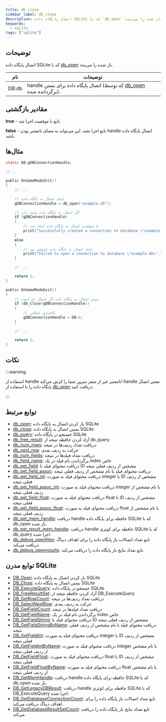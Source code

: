 ```yaml
---
title: db_close
sidebar_label: db_close
description: اتصال پایگاه داده SQLite که با `db_open` باز شده را می‌بندد.
keywords:
  - sqlite
tags: ["sqlite"]
---
```


<LowercaseNote />

## توضیحات

اتصال پایگاه داده SQLite که با [db_open](db_open) باز شده را می‌بندد.

| نام   | توضیحات                                                                             |
| ----- | ---------------------------------------------------------------------------------- |
| DB:db | handle اتصال پایگاه داده برای بستن (که توسط [db_open](db_open) برگردانده شده). |

## مقادیر بازگشتی

**true** - تابع با موفقیت اجرا شد.

**false** - تابع اجرا نشد. این می‌تواند به معنای نامعتبر بودن handle اتصال پایگاه داده باشد.

## مثال‌ها

```c
static DB:gDBConnectionHandle;

// ...

public OnGameModeInit()
{
    // ...

    // ایجاد اتصال به پایگاه داده
    gDBConnectionHandle = db_open("example.db");

    // اگر اتصال به پایگاه داده وجود دارد
    if (gDBConnectionHandle)
    {
        // با موفقیت اتصال به پایگاه داده ایجاد شد
        print("Successfully created a connection to database \"example.db\".");
    }
    else
    {
        // ایجاد اتصال به پایگاه داده ناموفق بود
        print("Failed to open a connection to database \"example.db\".");
    }

    // ...

    return 1;
}

public OnGameModeExit()
{
    // بستن اتصال به پایگاه داده اگر اتصال باز است
    if (db_close(gDBConnectionHandle))
    {
        // پاکسازی اضافی
        gDBConnectionHandle = DB:0;
    }

    // ...

    return 1;
}
```

## نکات

:::warning

استفاده از handle نامعتبر غیر از صفر سرور شما را کرش می‌کند! handle معتبر اتصال پایگاه داده را با استفاده از [db_open](db_open) دریافت کنید.

:::

## توابع مرتبط

- [db_open](db_open): باز کردن اتصال به پایگاه داده SQLite
- [db_close](db_close): بستن اتصال به پایگاه داده SQLite
- [db_query](db_query): جستجو در پایگاه داده SQLite
- [db_free_result](db_free_result): آزاد کردن حافظه نتیجه از db_query
- [db_num_rows](db_num_rows): دریافت تعداد ردیف‌ها در نتیجه
- [db_next_row](db_next_row): حرکت به ردیف بعدی
- [db_num_fields](db_num_fields): دریافت تعداد فیلدها در نتیجه
- [db_field_name](db_field_name): برگرداندن نام فیلد در یک index خاص
- [db_get_field](db_get_field): دریافت محتوای فیلد با ID مشخص از ردیف فعلی نتیجه
- [db_get_field_assoc](db_get_field_assoc): دریافت محتوای فیلد با نام مشخص از ردیف فعلی نتیجه
- [db_get_field_int](db_get_field_int): دریافت محتوای فیلد به صورت integer با ID مشخص از ردیف فعلی نتیجه
- [db_get_field_assoc_int](db_get_field_assoc_int): دریافت محتوای فیلد به صورت integer با نام مشخص از ردیف فعلی نتیجه
- [db_get_field_float](db_get_field_float): دریافت محتوای فیلد به صورت float با ID مشخص از ردیف فعلی نتیجه
- [db_get_field_assoc_float](db_get_field_assoc_float): دریافت محتوای فیلد به صورت float با نام مشخص از ردیف فعلی نتیجه
- [db_get_mem_handle](db_get_mem_handle): دریافت handle حافظه برای پایگاه داده SQLite که با db_open باز شده.
- [db_get_result_mem_handle](db_get_result_mem_handle): دریافت handle حافظه برای کوئری SQLite که با db_query اجرا شده.
- [db_debug_openfiles](db_debug_openfiles): تابع تعداد اتصالات باز پایگاه داده را برای اهداف دیباگ دریافت می‌کند.
- [db_debug_openresults](db_debug_openresults): تابع تعداد نتایج باز پایگاه داده را دریافت می‌کند.

## توابع مدرن SQLite

- [DB_Open](DB_Open): باز کردن اتصال به پایگاه داده SQLite
- [DB_Close](DB_Close): بستن اتصال به پایگاه داده SQLite
- [DB_ExecuteQuery](DB_ExecuteQuery): جستجو در پایگاه داده SQLite
- [DB_FreeResultSet](DB_FreeResultSet): آزاد کردن حافظه نتیجه از DB_ExecuteQuery
- [DB_GetRowCount](DB_GetRowCount): دریافت تعداد ردیف‌ها در نتیجه
- [DB_SelectNextRow](DB_SelectNextRow): حرکت به ردیف بعدی
- [DB_GetFieldCount](DB_GetFieldCount): دریافت تعداد فیلدها در نتیجه
- [DB_GetFieldName](DB_GetFieldName): برگرداندن نام فیلد در یک index خاص
- [DB_GetFieldString](DB_GetFieldString): دریافت محتوای فیلد با ID مشخص از ردیف فعلی نتیجه
- [DB_GetFieldStringByName](DB_GetFieldStringByName): دریافت محتوای فیلد با نام مشخص از ردیف فعلی نتیجه
- [DB_GetFieldInt](DB_GetFieldInt): دریافت محتوای فیلد به صورت integer با ID مشخص از ردیف فعلی نتیجه
- [DB_GetFieldIntByName](DB_GetFieldIntByName): دریافت محتوای فیلد به صورت integer با نام مشخص از ردیف فعلی نتیجه
- [DB_GetFieldFloat](DB_GetFieldFloat): دریافت محتوای فیلد به صورت float با ID مشخص از ردیف فعلی نتیجه
- [DB_GetFieldFloatByName](DB_GetFieldFloatByName): دریافت محتوای فیلد به صورت float با نام مشخص از ردیف فعلی نتیجه
- [DB_GetMemHandle](DB_GetMemHandle): دریافت handle حافظه برای پایگاه داده SQLite که با db_open باز شده.
- [DB_GetLegacyDBResult](DB_GetLegacyDBResult): دریافت handle حافظه برای کوئری SQLite که با DB_ExecuteQuery اجرا شده.
- [DB_GetDatabaseConnectionCount](DB_GetDatabaseConnectionCount): تابع تعداد اتصالات باز پایگاه داده را برای اهداف دیباگ دریافت می‌کند.
- [DB_GetDatabaseResultSetCount](DB_GetDatabaseResultSetCount): تابع تعداد نتایج باز پایگاه داده را دریافت می‌کند.